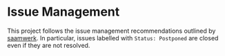 # Issue Management

This project follows the issue management recommendations outlined by [saamwerk](https://github.com/lorenzwalthert/saamwerk/blob/master/issue-management/labelling-strategy.md).
In particular, issues labelled with `Status: Postponed` are closed even if they are not resolved.
